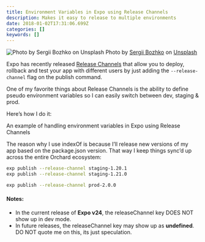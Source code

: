 ```yaml
---
title: Environment Variables in Expo using Release Channels
description: Makes it easy to release to multiple environments
date: 2018-01-02T17:31:06.699Z
categories: []
keywords: []
---
```


![Photo by [Sergii Bozhko](https://unsplash.com/photos/_56sISeZzLc?utm_source=unsplash&utm_medium=referral&utm_content=creditCopyText) on [Unsplash](https://unsplash.com/?utm_source=unsplash&utm_medium=referral&utm_content=creditCopyText)](https://cdn-images-1.medium.com/max/800/1*lBI5jG-D0rBhO3OnSgm6Ag.jpeg)
Photo by [Sergii Bozhko](https://unsplash.com/photos/_56sISeZzLc?utm_source=unsplash&utm_medium=referral&utm_content=creditCopyText) on [Unsplash](https://unsplash.com/?utm_source=unsplash&utm_medium=referral&utm_content=creditCopyText)

Expo has recently released [Release Channels](https://docs.expo.io/versions/latest/guides/release-channels.html) that allow you to deploy, rollback and test your app with different users by just adding the `--release-channel` flag on the publish command.

One of my favorite things about Release Channels is the ability to define pseudo environment variables so I can easily switch between dev, staging & prod.

Here’s how I do it:

An example of handling environment variables in Expo using Release Channels

The reason why I use indexOf is because I’ll release new versions of my app based on the package.json version. That way I keep things sync’d up across the entire Orchard ecosystem:

```sh
exp publish --release-channel staging-1.20.1
exp publish --release-channel staging-1.21.0

exp publish --release-channel prod-2.0.0
```

#### Notes:

- In the current release of **Expo v24**, the releaseChannel key DOES NOT show up in dev mode.
- In future releases, the releaseChannel key may show up as **undefined**. DO NOT quote me on this, its just speculation.

